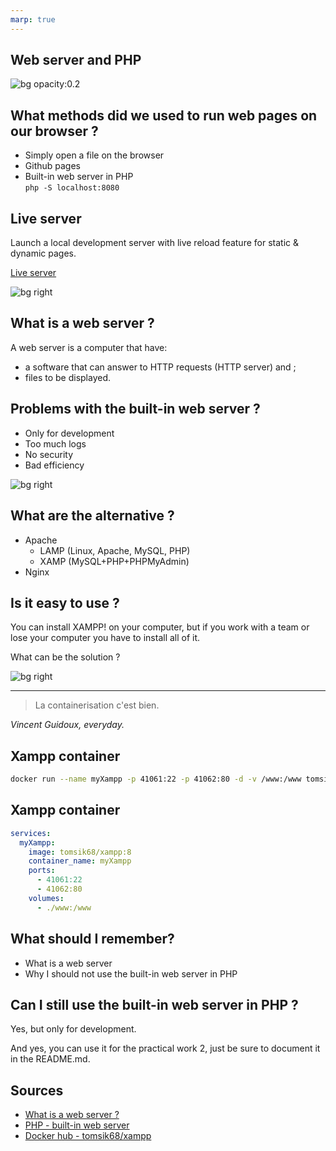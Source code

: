 ```yaml
---
marp: true
---
```


<!--
theme: gaia
size: 16:9
paginate: true
author: V. Guidoux, with the help of ChatGPT, L. Delafontaine and H. Louis.
title: HEIG-VD WEB Course - PHP
description: PHP course for the WEB course at HEIG-VD, Switzerland
url: https://github.com/HEIG-VD-WEB/web-course/tree/main/docs/courses
footer: '**HEIG-VD** - WEB Course 2023-2024 - AGPL-3.0 license'
style: |
    :root {
        --color-background: #fff;
        --color-foreground: #333;
        --color-highlight: #f96;
        --color-dimmed: #888;
        --color-headings: #7d8ca3;
    }
    blockquote {
        font-style: italic;
    }
    table {
        width: 100%;
    }
    th:first-child {
        width: 15%;
    }
    h1, h2, h3, h4, h5, h6 {
        color: var(--color-headings);
    }
    h2, h3, h4, h5, h6 {
        font-size: 1.5rem;
    }
    h1 a:link, h2 a:link, h3 a:link, h4 a:link, h5 a:link, h6 a:link {
        text-decoration: none;
    }
    section:not([class=lead]) > p, blockquote {
        text-align: justify;
    }
headingDivider: 4
-->

<!-- This is a way to make link and shortcut in the code -->
[docker]: 
	https://images.unsplash.com/photo-1605745341112-85968b19335b?q=80&w=1171&auto=format&fit=crop&ixlib=rb-4.0.3&ixid=M3wxMjA3fDB8MHxwaG90by1wYWdlfHx8fGVufDB8fHx8fA%3D%3D
[live]:
  https://ritwickdey.gallerycdn.vsassets.io/extensions/ritwickdey/liveserver/5.7.9/1661914858952/Microsoft.VisualStudio.Services.Icons.Default
[warning]:
  https://images.unsplash.com/photo-1627024165011-6a9e2c4ea343?q=80&w=987&auto=format&fit=crop&ixlib=rb-4.0.3&ixid=M3wxMjA3fDB8MHxwaG90by1wYWdlfHx8fGVufDB8fHx8fA%3D%3D
[illustration]:
  https://images.unsplash.com/photo-1571786256017-aee7a0c009b6?q=80&w=1160&auto=format&fit=crop&ixlib=rb-4.0.3&ixid=M3wxMjA3fDB8MHxwaG90by1wYWdlfHx8fGVufDB8fHx8fA%3D%3D

## Web server and PHP

<!--
_class: lead
_paginate: false
-->
<!-- This comment will center everything on the page -->

![bg opacity:0.2][illustration]

## What methods did we used to run web pages on our browser ?

- Simply open a file on the browser
- Github pages
- Built-in web server in PHP  
	`php -S localhost:8080`

## Live server

Launch a local development server with live reload feature for static & dynamic pages.

[Live server](https://marketplace.visualstudio.com/items?itemName=ritwickdey.LiveServer)

![bg right][live]

## What is a web server ?

A web server is a computer that have:

- a software that can answer to HTTP requests (HTTP server) and ;
- files to be displayed.

## Problems with the built-in web server ?

- Only for development
- Too much logs
- No security
- Bad efficiency

![bg right][warning]

## What are the alternative ?

- Apache
	- LAMP (Linux, Apache, MySQL, PHP)
	- XAMP (MySQL+PHP+PHPMyAdmin)
- Nginx

## Is it easy to use ?

You can install XAMPP! on your computer, but if you work with a team or lose your computer you have to install all of it.

What can be the solution ?

![bg right][docker]

---

<!--
_class: lead
-->

> La containerisation c'est bien.

_Vincent Guidoux, everyday._

## Xampp container

```bash
docker run --name myXampp -p 41061:22 -p 41062:80 -d -v /www:/www tomsik68/xampp:8
```

## Xampp container

```yaml
services:
  myXampp:
    image: tomsik68/xampp:8
    container_name: myXampp
    ports:
      - 41061:22
      - 41062:80
    volumes:
      - ./www:/www
```

## What should I remember?

- What is a web server
- Why I should not use the built-in web server in PHP

## Can I still use the built-in web server in PHP ?

Yes, but only for development.

And yes, you can use it for the practical work 2, just be sure to document it in the README.md.

## Sources

- [What is a web server ?](https://developer.mozilla.org/en-US/docs/Learn/Common_questions/Web_mechanics/What_is_a_web_server)
- [PHP - built-in web server](https://www.php.net/manual/en/features.commandline.webserver.php)
- [Docker hub - tomsik68/xampp](https://hub.docker.com/r/tomsik68/xampp)
<!-- 
## This is some code

```bash
php -S localhost:8080
```

## This is a quote

> This is a quote

## This is an image to the right

![bg right][illustration]

## This is an image to the left

![bg left][illustration]

## This is a full image on the right

![bg right contain][illustration]

## This is an image on the right, but only 30%

![bg right:30%][illustration] -->
